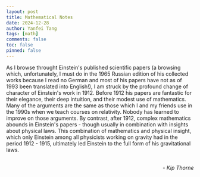 ```yaml
---
layout: post
title: Mathematical Notes
date: 2024-12-28
author: Yanfei Tang
tags: [math]
comments: false
toc: false
pinned: false
---
```



As I browse throught Einstein's published scientific papers (a browsing which, unfortunately, I must do in the 1965 Russian edition of his collected works because I read no German and most of his papers have not as of 1993 been translated into English!), I am struck by the profound change of character of Einstein's work in 1912. Before 1912 his papers are fantastic for their elegance, their deep intuition, and their modest use of mathematics. Many of the arguments are the same as those which I and my friends use in the 1990s when we teach courses on relativity. Nobody has learned to improve on those arguments. By contrast, after 1912, complex mathematics abounds in Einstein's papers - though usually in combination with insights about physical laws. This combination of mathematics and physical insight, which only Einstein among all physicists working on gravity had in the period 1912 - 1915, ultimately led Einstein to the full form of his gravitational laws.
<p align="right"><br><em>- Kip Thorne </em><br></p>

<!-- more -->

